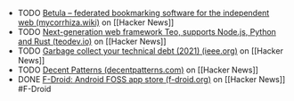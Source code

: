 - TODO [Betula – federated bookmarking software for the independent web (mycorrhiza.wiki)](https://news.ycombinator.com/item?id=40622189) on [[Hacker News]]
- TODO [Next-generation web framework Teo, supports Node.js, Python and Rust (teodev.io)](https://news.ycombinator.com/item?id=40621085) on [[Hacker News]]
- TODO [Garbage collect your technical debt (2021) (ieee.org)](https://news.ycombinator.com/item?id=40616966) on [[Hacker News]]
- TODO [Decent Patterns (decentpatterns.com)](https://news.ycombinator.com/item?id=40622022) on [[Hacker News]]
- DONE [F-Droid: Android FOSS app store (f-droid.org)](https://news.ycombinator.com/item?id=37962152) on [[Hacker News]] #F-Droid